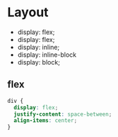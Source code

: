# Layout

- display: flex;
- display: flex;
- display: inline;
- display: inline-block
- display: block;

## flex

```css {
div {
  display: flex;
  justify-content: space-between;
  align-items: center;
}
```
